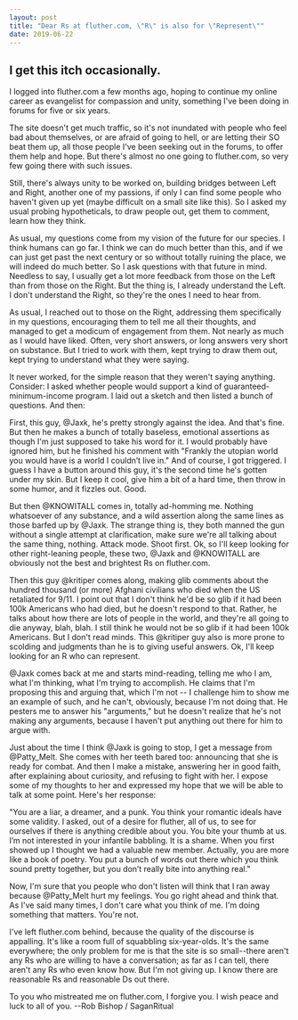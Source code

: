 ```yaml
---
layout: post
title: "Dear Rs at fluther.com, \"R\" is also for \"Represent\""
date: 2019-06-22
---
```


## I get this itch occasionally.

I logged into fluther.com a few months ago, hoping to continue my online career as evangelist for compassion and unity, something I've been doing in forums for five or six years.

The site doesn't get much traffic, so it's not inundated with people who feel bad about themselves, or are afraid of going to hell, or are letting their SO beat them up, all those people I've been seeking out in the forums, to offer them help and hope. But there's almost no one going to fluther.com, so very few going there with such issues.

Still, there's always unity to be worked on, building bridges between Left and Right, another one of my passions, if only I can find some people who haven't given up yet (maybe difficult on a small site like this). So I asked my usual probing hypotheticals, to draw people out, get them to comment, learn how they think.

As usual, my questions come from my vision of the future for our species. I think humans can go far. I think we can do much better than this, and if we can just get past the next century or so without totally ruining the place, we will indeed do much better. So I ask questions with that future in mind. Needless to say, I usually get a lot more feedback from those on the Left than from those on the Right. But the thing is, I already understand the Left. I don't understand the Right, so they're the ones I need to hear from.

As usual, I reached out to those on the Right, addressing them specifically in my questions, encouraging them to tell me all their thoughts, and managed to get a modicum of engagement from them. Not nearly as much as I would have liked. Often, very short answers, or long answers very short on substance. But I tried to work with them, kept trying to draw them out, kept trying to understand what they were saying.

It never worked, for the simple reason that they weren't saying anything. Consider: I asked whether people would support a kind of guaranteed-minimum-income program. I laid out a sketch and then listed a bunch of questions. And then:

First, this guy, @Jaxk, he's pretty strongly against the idea. And that's fine. But then he makes a bunch of totally baseless, emotional assertions as though I'm just supposed to take his word for it. I would probably have ignored him, but he finished his comment with "Frankly the utopian world you would have is a world I couldn’t live in." And of course, I got triggered. I guess I have a button around this guy, it's the second time he's gotten under my skin. But I keep it cool, give him a bit of a hard time, then throw in some humor, and it fizzles out. Good.

But then @KNOWITALL comes in, totally ad-homming me. Nothing whatsoever of any substance, and a wild assertion along the same lines as those barfed up by @Jaxk. The strange thing is, they both manned the gun without a single attempt at clarification, make sure we're all talking about the same thing, nothing. Attack mode. Shoot first. Ok, so I'll keep looking for other right-leaning people, these two, @Jaxk and @KNOWITALL are obviously not the best and brightest Rs on fluther.com.

Then this guy @kritiper comes along, making glib comments about the hundred thousand (or more) Afghani civilians who died when the US retaliated for 9/11. I point out that I don't think he'd be so glib if it had been 100k Americans who had died, but he doesn't respond to that. Rather, he talks about how there are lots of people in the world, and they're all going to die anyway, blah, blah. I still think he would not be so glib if it had been 100k Americans. But I don't read minds. This @kritiper guy also is more prone to scolding and judgments than he is to giving useful answers. Ok, I'll keep looking for an R who can represent.

@Jaxk comes back at me and starts mind-reading, telling me who I am, what I'm thinking, what I'm trying to accomplish. He claims that I'm proposing this and arguing that, which I'm not -- I challenge him to show me an example of such, and he can't, obviously, because I'm not doing that. He pesters me to answer his "arguments," but he doesn't realize that he's not making any arguments, because I haven't put anything out there for him to argue with.

Just about the time I think @Jaxk is going to stop, I get a message from @Patty_Melt. She comes with her teeth bared too: announcing that she is ready for combat. And then I make a mistake, answering her in good faith, after explaining about curiosity, and refusing to fight with her. I expose some of my thoughts to her and expressed my hope that we will be able to talk at some point. Here's her response:

"You are a liar, a dreamer, and a punk. 
You think your romantic ideals have some validity. 
I asked, out of a desire for fluther, all of us, to see for ourselves if there is anything credible about you. 
You bite your thumb at us. 
I’m not interested in your infantile babbling. 
It is a shame. When you first showed up I thought we had a valuable new member. 
Actually, you are more like a book of poetry. You put a bunch of words out there which you think sound pretty together, but you don’t really bite into anything real."

Now, I'm sure that you people who don't listen will think that I ran away because @Patty_Melt hurt my feelings. You go right ahead and think that. As I've said many times, I don't care what you think of me. I'm doing something that matters. You're not.

I've left fluther.com behind, because the quality of the discourse is appalling. It's like a room full of squabbling six-year-olds. It's the same everywhere; the only problem for me is that the site is so small--there aren't any Rs who are willing to have a conversation; as far as I can tell, there aren't any Rs who even know how. But I'm not giving up. I know there are reasonable Rs and reasonable Ds out there.

To you who mistreated me on fluther.com, I forgive you. I wish peace and luck to all of you. --Rob Bishop / SaganRitual